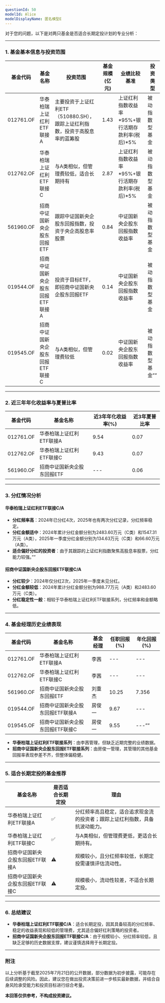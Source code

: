 ```yaml
---
questionId: 50
modelId: Alice
modelDisplayName: 匿名模型E
---
```

对于您的问题，以下是对两只基金是否适合长期定投计划的专业分析：

---

### **1. 基金基本信息与投资范围**

|基金代码|基金名称|投资范围|基金规模(亿元)|业绩比较基准|投资类型|
|---|---|---|---|---|---|
|012761.OF|华泰柏瑞上证红利ETF联接A|主要投资于上证红利ETF（510880.SH），跟踪上证红利指数，投资于高股息率的蓝筹股|1.43|上证红利指数收益率*95%+银行活期存款利率(税后)*5%|被动指数型基金|
|012762.OF|华泰柏瑞上证红利ETF联接C|与A类相似，但管理费较低，适合长期持有|2.87|上证红利指数收益率*95%+银行活期存款利率(税后)*5%|被动指数型基金|
|561960.OF|招商中证国新央企股东回报ETF|跟踪中证国新央企股东回报指数，投资于央企高股息率股票|0.84|中证国新央企股东回报指数收益率|被动指数型基金|
|019544.OF|招商中证国新央企股东回报ETF联接A|投资于目标ETF，即招商中证国新央企股东回报ETF|0.14|中证国新央企股东回报指数收益率|被动指数型基金|
|019545.OF|招商中证国新央企股东回报ETF联接C|与A类相似，但管理费较低|0.02|中证国新央企股东回报指数收益率|被动指数型基金””|

---

### **2. 近三年年化收益率与夏普比率**

|基金代码|基金名称|近3年年化收益率(%)|近3年夏普比率|
|---|---|---|---|
|012761.OF|华泰柏瑞上证红利ETF联接A|9.54|0.07|
|012762.OF|华泰柏瑞上证红利ETF联接C|9.43|0.07|
|561960.OF|招商中证国新央企股东回报ETF|---|0.06|

---

### **3. 分红情况分析**

#### **华泰柏瑞上证红利ETF联接C/A**

- **分红频率高**：2024年已分红4次，2025年也有两次分红记录，分红频率稳定。
- **分红金额适中**：2024年累计分红金额分别为2483.60万元（C类）和1547.31万元（A类），2025年一季度分红金额分别为134.63万元（C类）和66.60万元（A类）。
- **适合偏好分红的投资者**：由于其跟踪的上证红利指数聚焦高股息率股票，分红能力较强。””

#### **招商中证国新央企股东回报ETF联接C/A**

- **分红较少**：2024年仅分红2次，2025年一季度未见分红。
- **分红金额较低**：2024年累计分红金额分别为988.77万元（A类）和2483.60万元（C类）。
- **分红稳定性一般**：相较于华泰柏瑞上证红利ETF联接系列，分红频率和金额略低。

---

### **4. 基金经理历史业绩表现**

|基金代码|基金名称|基金经理|任职回报(%)|年化回报(%)|
|---|---|---|---|---|
|012761.OF|华泰柏瑞上证红利ETF联接A|李茜|---|---|
|012762.OF|华泰柏瑞上证红利ETF联接C|李茜|---|---|
|561960.OF|招商中证国新央企股东回报ETF|刘重杰|10.25|7.356|
|019544.OF|招商中证国新央企股东回报ETF联接A|房俊一|9.67|---|
|019545.OF|招商中证国新央企股东回报ETF联接C|房俊一|9.55|---””|

- **华泰柏瑞上证红利ETF联接系列**：由李茜管理，但缺乏近期完整的业绩数据。
- **招商中证国新央企股东回报ETF联接系列**：由房俊一管理，其管理的其他基金回报率表现参差不齐，但整体偏稳健。

---

### **5. 适合长期定投的基金推荐**

|基金名称|是否适合长期定投|理由|
|---|---|---|
|华泰柏瑞上证红利ETF联接A|✅|分红频率高且稳定，适合追求现金流的投资者；跟踪上证红利指数，具备抗波动能力。|
|华泰柏瑞上证红利ETF联接C|✅|与A类相似，但管理费更低，更适合长期持有。|
|招商中证国新央企股东回报ETF联接A|⚠️|规模较小，且分红频率较低，长期定投需谨慎评估流动性。|
|招商中证国新央企股东回报ETF联接C|⚠️|规模极小，流动性较差，不适合长期定投。|

---

### **6. 总结建议**

- **华泰柏瑞上证红利ETF联接C/A**：适合长期定投，因其具备较高的分红频率、稳定的收益表现和较低的管理费，尤其适合偏好红利策略的投资者。
- **招商中证国新央企股东回报ETF联接C/A**：由于规模较小、分红频率较低，且缺乏足够的历史数据支撑，建议谨慎选择用于长期定投。

---

### **附注**

以上分析基于截至2025年7月21日的公开数据，部分数据为初步披露，可能存在后续调整的风险。因此，建议您在做出投资决策前进一步核实最新数据，并结合自身风险承受能力和投资目标进行综合考量。

**本回答仅供参考，不构成投资建议。**